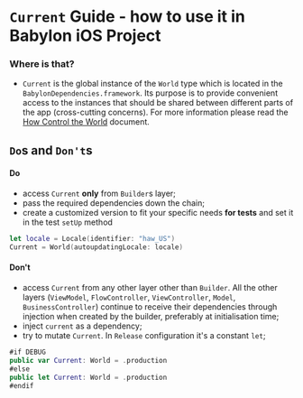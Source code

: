 # `Current` Guide - how to use it in Babylon iOS Project

### Where is that? 
- `Current` is the global instance of the `World` type which is located in the `BabylonDependencies.framework`. 
Its purpose is to provide convenient access to the instances that should be shared between different parts of the app (cross-cutting concerns). For more information please read the [How Control the World](/Cookbook/Proposals/ControlTheWorld.md) document.

## `Do`s and `Don't`s

#### Do
- access `Current` **only** from `Builder`s layer;
- pass the required dependencies down the chain;
- create a customized version to fit your specific needs **for tests** and set it in the test `setUp` method
```swift
let locale = Locale(identifier: "haw_US")
Current = World(autoupdatingLocale: locale)
```

#### Don't
- access `Current` from any other layer other than `Builder`. All the other layers (`ViewModel`, `FlowController`, `ViewController`, `Model`, `BusinessController`) continue to receive their dependencies through injection when created by the builder, preferably at initialisation time;
- inject `current` as a dependency;
- try to mutate `Current`. In `Release` configuration it's a constant `let`;
```swift
#if DEBUG
public var Current: World = .production
#else
public let Current: World = .production
#endif
```

